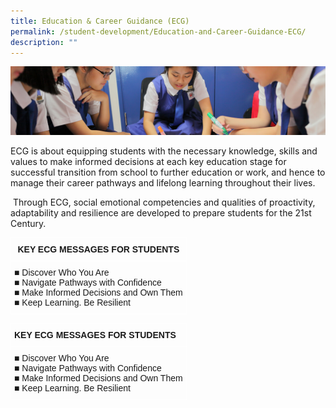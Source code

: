 ```yaml
---
title: Education & Career Guidance (ECG)
permalink: /student-development/Education-and-Career-Guidance-ECG/
description: ""
---
```

![](/images/Student-Development_v2.jpg)

ECG is about equipping students with the necessary knowledge, skills and values to make informed decisions at each key education stage for successful transition from school to further education or work, and hence to manage their career pathways and lifelong learning throughout their lives.     
  
 Through ECG, social emotional competencies and qualities of proactivity, adaptability and resilience are developed to prepare students for the 21st Century.
 
 
 <style type="text/css">
.tg  {border-collapse:collapse;border-spacing:0;}
.tg td{border-color:black;border-style:solid;border-width:1px;font-family:Arial, sans-serif;font-size:14px;
  overflow:hidden;padding:10px 5px;word-break:normal;}
.tg th{border-color:black;border-style:solid;border-width:1px;font-family:Arial, sans-serif;font-size:14px;
  font-weight:normal;overflow:hidden;padding:10px 5px;word-break:normal;}
.tg .tg-zv4m{border-color:#ffffff;text-align:left;vertical-align:top}
.tg .tg-aw21{border-color:#ffffff;font-weight:bold;text-align:center;vertical-align:top}
</style>
<table class="tg">
<thead>
  <tr>
    <th class="tg-aw21">KEY ECG MESSAGES FOR STUDENTS</th>
  </tr>
</thead>
<tbody>
  <tr>
    <td class="tg-zv4m"><span style="font-weight:400;font-style:normal;text-decoration:none">■ Discover Who You Are</span><br>■ <span style="font-weight:400">Navigate Pathways with Confidence</span><br>■ <span style="font-weight:400">Make Informed Decisions and Own Them</span><br>■ <span style="font-weight:400">Keep Learning. Be Resilient</span></td>
  </tr>
</tbody>
</table>


<style type="text/css">
.tg  {border-collapse:collapse;border-spacing:0;}
.tg td{border-color:black;border-style:solid;border-width:1px;font-family:Arial, sans-serif;font-size:14px;
  overflow:hidden;padding:10px 5px;word-break:normal;}
.tg th{border-color:black;border-style:solid;border-width:1px;font-family:Arial, sans-serif;font-size:14px;
  font-weight:normal;overflow:hidden;padding:10px 5px;word-break:normal;}
.tg .tg-km2t{border-color:#ffffff;font-weight:bold;text-align:left;vertical-align:top}
.tg .tg-zv4m{border-color:#ffffff;text-align:left;vertical-align:top}
</style>
<table class="tg">
<thead>
  <tr>
    <th class="tg-km2t">KEY ECG MESSAGES FOR STUDENTS</th>
  </tr>
</thead>
<tbody>
  <tr>
    <td class="tg-zv4m"><span style="font-weight:400;font-style:normal;text-decoration:none">■ </span>Discover Who You Are<br>■ <span style="font-weight:400">Navigate Pathways with Confidence</span><br>■ <span style="font-weight:400">Make Informed Decisions and Own Them</span><br>■ <span style="font-weight:400">Keep Learning. Be Resilient</span></td>
  </tr>
</tbody>
</table>